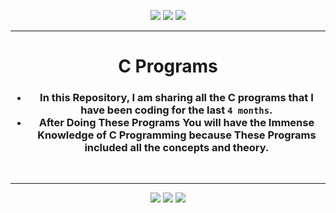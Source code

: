 <p align="center">
<img src="https://forthebadge.com/images/badges/for-you.svg" />
<img src="https://forthebadge.com/images/badges/made-with-c.svg" />
<img src="https://forthebadge.com/images/badges/built-by-developers.svg" />
</p>

_______________________________

<h1 align="center">C Programs</h1>

<h3 align="center">
  
- In this Repository, I am sharing all the C programs that I have been coding for the last `4 months`.
- After Doing These Programs You will have the Immense Knowledge of C Programming because These Programs included all the concepts and theory.
 </h3> 
<br/>

_______________________________________


<p align="center">
<img src="https://badges.pufler.dev/visits/Iamtripathisatyam/C-Programs?style=for-the-badge&logo=github&logoColor=yellow" />
<img src="https://badges.pufler.dev/updated/Iamtripathisatyam/C-Programs?style=for-the-badge&logo=github&logoColor=yellow" />
<img src="https://badges.pufler.dev/created/Iamtripathisatyam/C-Programs?style=for-the-badge&logo=github&logoColor=yellow" />
</p>
